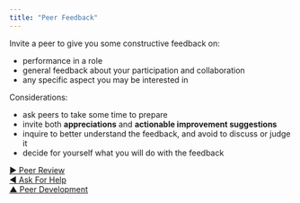 ```yaml
---
title: "Peer Feedback"
---
```



Invite a peer to give you some constructive feedback on: 

-   performance in a role
-   general feedback about your participation and collaboration
-   any specific aspect you may be interested in

Considerations:

-   ask peers to take some time to prepare
-   invite both **appreciations** and **actionable improvement suggestions**
-   inquire to better understand the feedback, and avoid to discuss or judge it
-   decide for yourself what you will do with the feedback


[&#9654; Peer Review](peer-review.html)<br/>[&#9664; Ask For Help](ask-for-help.html)<br/>[&#9650; Peer Development](peer-development.html)

